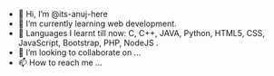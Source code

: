 - 👋 Hi, I’m @its-anuj-here
- 🌱 I’m currently learning web development.
- 👀 Languages I learnt till now:  C, C++, JAVA, Python, HTML5, CSS, JavaScript, Bootstrap, PHP, NodeJS .
- 💞️ I’m looking to collaborate on ...
- 📫 How to reach me ...

<!---
its-anuj-here/its-anuj-here is a ✨ special ✨ repository because its `README.md` (this file) appears on your GitHub profile.
You can click the Preview link to take a look at your changes.
--->
